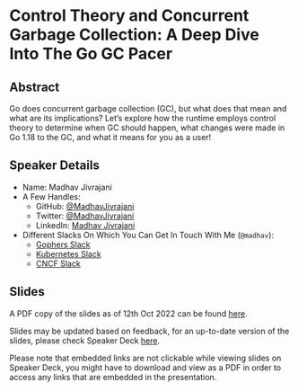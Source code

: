 # Control Theory and Concurrent Garbage Collection: A Deep Dive Into The Go GC Pacer

## Abstract

Go does concurrent garbage collection (GC), but what does that mean and what are its implications? Let’s explore how the runtime employs control theory to determine when GC should happen, what changes were made in Go 1.18 to the GC, and what it means for you as a user!

## Speaker Details

- Name: Madhav Jivrajani
- A Few Handles:
    - GitHub: [@MadhavJivrajani](https://github.com/MadhavJivrajani)
    - Twitter: [@MadhavJivrajani](https://twitter.com/MadhavJivrajani)
    - LinkedIn: [Madhav Jivrajani](https://www.linkedin.com/in/madhav-jivrajani/)
- Different Slacks On Which You Can Get In Touch With Me (`@madhav`):
    - [Gophers Slack](https://invite.slack.golangbridge.org/)
    - [Kubernetes Slack](http://slack.k8s.io)
    - [CNCF Slack](https://slack.cncf.io/)

## Slides

A PDF copy of the slides as of 12th Oct 2022 can be found [here](./pacer_deep_dive_20221012.pdf).

Slides may be updated based on feedback, for an up-to-date version of the slides, please check Speaker Deck [here](https://speakerdeck.com/madhavjivrajani/control-theory-and-concurrent-garbage-collection-a-deep-dive-into-the-go-gc-pacer).

Please note that embedded links are not clickable while viewing slides on Speaker Deck, you might have to download and view as a PDF in order to access any links that are embedded in the presentation.
